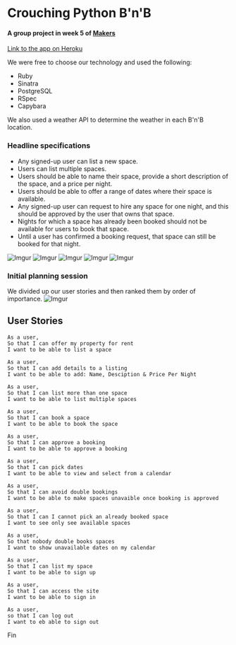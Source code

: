 # Crouching Python B'n'B
#### A group project in week 5 of [Makers](https://makers.tech/)

[Link to the app on Heroku](https://snakebnb.herokuapp.com/index)

We were free to choose our technology and used the following:
 - Ruby
 - Sinatra
 - PostgreSQL
 - RSpec
 - Capybara
 
 We also used a weather API to determine the weather in each B'n'B location. 

### Headline specifications
- Any signed-up user can list a new space.
- Users can list multiple spaces.
- Users should be able to name their space, provide a short description of the space, and a price per night.
- Users should be able to offer a range of dates where their space is available.
- Any signed-up user can request to hire any space for one night, and this should be approved by the user that owns that space.
- Nights for which a space has already been booked should not be available for users to book that space.
- Until a user has confirmed a booking request, that space can still be booked for that night.

![Imgur](https://imgur.com/9zpJ1cq.jpg)
![Imgur](https://imgur.com/rEKMcCD.jpg)
![Imgur](https://imgur.com/8ANqIs8.jpg)
![Imgur](https://imgur.com/7Q9d45N.jpg)
![Imgur](https://imgur.com/JpyCvnW.jpg)

### Initial planning session
We divided up our user stories and then ranked them by order of importance. 
![Imgur](https://i.imgur.com/hxT2G5Y.jpg)

## User Stories
```
As a user,
So that I can offer my property for rent
I want to be able to list a space
```
```
As a user,
So that I can add details to a listing
I want to be able to add: Name, Desciption & Price Per Night
```
```
As a user,
So that I can list more than one space
I want to be able to list multiple spaces
```
```
As a user,
So that I can book a space
I want to be able to book the space
```
```
As a user,
So that I can approve a booking
I want to be able to approve a booking
```
```
As a user,
So that I can pick dates
I want to be able to view and select from a calendar
```
```
As a user,
So that I can avoid double bookings
I want to be able to make spaces unavaible once booking is approved
```
```
As a user,
So that I can I cannot pick an already booked space
I want to see only see available spaces
```
```
As a user,
So that nobody double books spaces
I want to show unavailable dates on my calendar
```
```
As a user,
So that I can list my space
I want to be able to sign up
```
```
As a user,
So that I can access the site
I want to be able to sign in
```
```
As a user,
so that I can log out
I want to eb able to sign out
```
Fin
